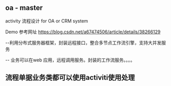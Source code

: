 ## oa - master 
activity 流程设计 for  OA or CRM system 


Demo 参考网址 
https://blog.csdn.net/a67474506/article/details/38266129


--利用分布式服务器框架，封装远程接口，整合多节点工作流引擎，支持大并发服务

-- 业务可以在web 应用，远程调用服务。封装的工作流服务。。。。


##  流程单据业务类都可以使用activiti使用处理



  